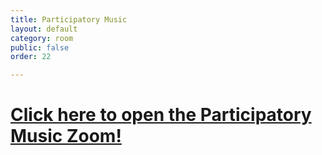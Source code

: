 ```yaml
---
title: Participatory Music
layout: default
category: room
public: false
order: 22

---
```


# [Click here to open the Participatory Music Zoom!](https://us02web.zoom.us/j/83345303292?pwd=K1ZSUjNKWk5BQ1daaVF1bVUxTWpUQT09)
